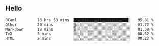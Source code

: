 ## Hello
<!--START_SECTION:waka-->

```txt
OCaml         18 hrs 53 mins  ████████████████████████░   95.81 %
Other         20 mins         ▒░░░░░░░░░░░░░░░░░░░░░░░░   01.72 %
Markdown      18 mins         ▒░░░░░░░░░░░░░░░░░░░░░░░░   01.58 %
TeX           3 mins          ░░░░░░░░░░░░░░░░░░░░░░░░░   00.32 %
HTML          2 mins          ░░░░░░░░░░░░░░░░░░░░░░░░░   00.22 %
```

<!--END_SECTION:waka-->
